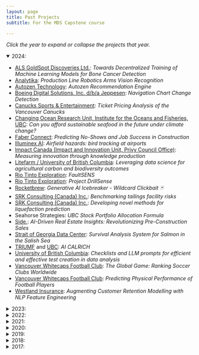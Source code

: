 ```yaml
---
layout: page
title: Past Projects
subtitle: For the MDS Capstone course

---
```


*Click the year to expand or collapse the projects that year.*

<details open>
  <summary>2024:</summary>

<ul>
<li><a href="https://goldspot.ca/">ALS GoldSpot Discoveries Ltd.</a>: <i>Towards Decentralized Training of Machine Learning Models for Bone Cancer Detection</i></li>
<li><a href="http://www.analytika.ca/">Analytika</a>: <i>Production Line Robotics Arms Vision Recognition</i></li>
<li><a href="https://www.autozen.com/">Autozen Technology</a>: <i>Autozen Recommendation Engine</i></li>
<li><a href="https://ww2.jeppesen.com/digital-aviation-analytics/">Boeing Digital Solutions, Inc. d/b/a Jeppesen</a>: <i>Navigation Chart Change Detection</i></li>
<li><a href="https://www.nhl.com/canucks/">Canucks Sports & Entertainment</a>: <i>Ticket Pricing Analysis of the Vancouver Canucks</i></li>
<li><a href="https://coru.oceans.ubc.ca/">Changing Ocean Research Unit, Institute for the Oceans and Fisheries, UBC</a>: <i>Can you afford sustainable seafood in the future under climate change?</i></li>
<li><a href="https://faberconnect.com/">Faber Connect</a>: <i>Predicting No-Shows and Job Success in Construction</i></li>
<li><a href="https://www.illuminex.ai/">Illuminex AI</a>: <i>Airfield hazards: bird tracking at airports</i></li>
<li><a href="https://impact.canada.ca/en">Impact Canada (Impact and Innovation Unit, Privy Council Office)</a>: <i>Measuring innovation through knowledge production</i></li>
<li><a href="https://ubcfarm.ubc.ca/csfs-research/litefarm/">Litefarm / University of British Columbia</a>: <i>Leveraging data science for agricultural carbon and biodiversity outcomes</i></li>
<li><a href="http://www.riotinto.com/">Rio Tinto Exploration</a>: <i>FaultSENS</i></li>
<li><a href="http://www.riotinto.com/">Rio Tinto Exploration</a>: <i>Project DrillSense</i></li>
<li><a href="https://www.therocketbrew.com/">Rocketbrew</a>: <i>Generative AI Icebreaker - Wildcard Clickbait 🃏</i></li>
<li><a href="https://www.srk.com/">SRK Consulting (Canada) Inc.</a>: <i>Benchmarking tailings facility risks</i></li>
<li><a href="https://www.srk.com/">SRK Consulting (Canada) Inc.</a>: <i>Developing novel methods for liquefaction prediction</i></li>
<li>Seahorse Strategies: <i>UBC Stock Portfolio Allocation Formula</i></li>
<li><a href="https://www.theside.ca/">Side.</a>: <i>AI-Driven Real Estate Insights: Revolutionizing Pre-Construction Sales</i></li>
<li><a href="https://sogdatacentre.ca/">Strait of Georgia Data Center</a>: <i>Survival Analysis System for Salmon in the Salish Sea</i></li>
<li><a href="https://www.triumf.ca/">TRIUMF</a> and <a href="https://www.ubc.ca/">UBC</a>: <i>AI CALRICH</i></li>
<li><a href="https://www.ubc.ca/">University of British Columbia</a>: <i>Checklists and LLM prompts for efficient and effective test creation in data analysis</i></li>
<li><a href="https://www.whitecapsfc.com/">Vancouver Whitecaps Football Club</a>: <i>The Global Game: Ranking Soccer Clubs Worldwide</i></li>
<li><a href="https://www.whitecapsfc.com/">Vancouver Whitecaps Football Club</a>: <i>Predicting Physical Performance of Football Players</i></li>
<li><a href="https://www.westlandinsurance.ca/">Westland Insurance</a>: <i>Augmenting Customer Retention Modelling with NLP Feature Engineering</i></li>
</ul>
</details>

<details>
  <summary>2023:</summary>

<ul>
<li><a href="https://www.autozen.com/">Autozen Technology</a>: <i>Autozen Valuation Guru</i></li>
<li><a href="https://bgcengineering.ca/">BGC Engineering Inc.</a>: <i>Predicting the largest floods in Canadian rivers</i></li>
<li><a href="https://www.reliance-foundry.com/">Citysage for Reliance Foundry</a>: <i>Noise Pollution: Spatial modelling and visualization of urban sound levels</i></li>
<li><a href="https://cymaxgroup.com/">Cymax Group Technologies</a>: <i>Product Knowledge Graph</i></li>
<li><a href="https://www.eoas.ubc.ca/">EOAS department, UBC Faculty of Science</a>: <i>Data Science for polar ice core climate reconstructions</i></li>
<li><a href="https://goldspot.ca/">ALS GoldSpot Discoveries Ltd.</a>: <i>A Study on the Effects of Representation Bias on AI Performance and Methods of Mitigating it</i></li>
<li><a href="https://www.icbc.com/Pages/default.aspx">Insurance Corporation of BC</a>: <i>Image Recognition of Vehicle Odometer Readings</i></li>
<li><a href="https://www.neotomadb.org/">Neotoma Paleoecology Database(University of Wisconsin – Madison)</a>: <i>Finding Fossils in the Literature</i></li>
<li><a href="https://www.olyns.com/">Olyns</a>: <i>The Price Is Right!</i></li>
<li><a href="http://www.riotinto.com/">Rio Tinto Exploration</a>: <i>Clean sat</i></li>
<li><a href="https://www.seaspancorp.com/">Seaspan Corporation</a>: <i>Development of operation and maintenance analytics platform for container ships</i></li>
<li><a href="https://sitewise.com/">Sitewise Analytics</a>: <i>Restaurant Segmentation Analysis</i></li>
<li><a href="https://www.slalom.com/">Slalom Consulting</a>: <i>Power Price Prediction - a short-term forecast</i></li>
<li><a href="https://www.triumf.ca/">TRIUMF</a> and <a href="https://www.ubc.ca/">UBC</a>: <i>CALORICH AI</i></li>
<li><a href="https://www.trustingpixels.com/">Trusting Pixels Inc.</a>: <i>Compressed Softening Filter Detection</i></li>
<li><a href="https://digem.med.ubc.ca/">UBC Digital Emergency Medicine</a>: <i>Predictive analytics to support HLBC 8-1-1 and HEiDi triage</i></li>
<li><a href="https://www.whitecapsfc.com/">Vancouver Whitecaps Football Club</a>: <i>Finding Football Talent with Wearable Technology Using PlayerMaker sensors to understand academy player performance</i></li>
<li><a href="https://www.whitecapsfc.com/">Vancouver Whitecaps Football Club</a>: <i>Terrific Touch</i></li>
<li><a href="https://www.westlandinsurance.ca/">Westland Insurance</a>: <i>Predicting Customer Conversion</i></li>
<li><a href="https://www.adolus.com/">aDolus Inc</a>: <i>Can AI spot risky software in critical infrastructue?</i></li>
</ul>

</details>

<details>
  <summary>2022:</summary>

<ul>
<li><a href="https://pair.ubc.ca/surveys/canadian-campus-wellbeing-survey/">Canadian Campus Wellbeing Survey/UBC</a>: <i>Impact of COVID-19 on student mental health: Lessons from the CCWS</i></li>
<li><a href="https://corporatefinanceinstitute.com/">Corporate Finance Institute Education Inc.</a>: <i>Recency, Frequency, and Monetary Value Analysis</i></li>
<li><a href="https://corporatefinanceinstitute.com/">Corporate Finance Institute Education Inc.</a>: <i>Sales Forecasting</i></li>
<li><a href="https://www.defined.fi/">Defined Finance Ltd.</a>: <i>DeFi Dashboard: Follow and Forecast the Money</i></li>
<li><a href="https://www.glentel.com/home">Glentel</a>: <i>Practical people analytics for predicting retention</i></li>
<li><a href="https://www.glentel.com/home">Glentel</a>: <i>Practical people analytics for predicting employee performance</i></li>
<li><a href="https://goldspot.ca/">ALS GoldSpot Discoveries Ltd.</a>: <i>Detection and Mitigation of Data Drift and Model Decay</i></li>
<li><a href="https://goldspot.ca/">ALS GoldSpot Discoveries Ltd.</a>: <i>Panorama stitching of core-photos</i></li>
<li><a href="https://www.olyns.com/">Olyns</a>: <i>Prune CNN models to help people go green</i></li>
<li><a href="https://www.oraq.ai/">OraQ AI</a>: <i>Using NLP to untangle the complex web of dental conditions</i></li>
<li><a href="http://www.bccdc.ca/our-services/programs/population-public-health-surveillance">Population Health Surveillance and Epidemiology</a>: <i>BC Chronic Disease Visualization and Trend Analysis with R Shiny</i></li>
<li><a href="https://www.reliance-foundry.com/">Reliance Foundry Co. Ltd.</a>: <i>LiDAR object detection and classification for cities</i></li>
<li><a href="https://www.riversol.com/">Riversol Skincare Solutions Inc</a>: <i>Forecasting the success of online lead generation</i></li>
<li><a href="https://www.therocketbrew.com/">Rocketbrew Inc.</a>: <i>Creating (figurative) ecommerce shopping aisles with ML 🛒🛒🛒</i></li>
<li>Seahorse Strategies: <i>Data Analytics for Stock Market Trading</i></li>
<li><a href="https://simpl.mech.ubc.ca/">Sensing in Biomechanical Processes Lab (SimPL)</a>: <i>Towards a simplified method for video confirmation of head impact events in contact sports</i></li>
<li><a href="https://kin.educ.ubc.ca/research/neuro-mechanical/sensorimotor-physiology-lab/">Sensorimotor Physiology Laboratory</a>: <i>Decomposition of muscle activity for sensorimotor neuroscience</i></li>
<li><a href="https://sitewise.com/">Sitewise Analytics</a>: <i>Determining Restaurant Sales Performance Drivers through Feature Selection</i></li>
<li><a href="https://www.suncor.com/">Suncor Energy Inc.</a>: <i>Modelling Heat Exchanger Units to Optimize Cleaning Schedules</i></li>
<li><a href="https://www.triumf.ca/">TRIUMF</a>: <i>RICH AI</i></li>
<li><a href="https://www.trustingpixels.com/">Trusting Pixels Inc.</a>: <i>IMAGE COMPARISON ANALYSIS</i></li>
<li><a href="https://www.trustingpixels.com/">Trusting Pixels Inc.</a>: <i>PHOTO WITHIN PHOTO DETECTION</i></li>
<li><a href="https://awp.landfood.ubc.ca/">UBC Animal Welfare Program</a>: <i>Cow bonds: Visualizing and assessing changes in the social networks of dairy cows</i></li>
<li><a href="https://www.sauder.ubc.ca">UBC Sauder</a> and <a href="https://teejlab.com/">TeejLab</a>: <i>An Analytical Framework for Quantifying API Risks</i></li>
<li><a href="https://www.whitecapsfc.com/">Vancouver Whitecaps Football Club</a>: <i>Passing Perfection - Using Optical Tracking and Event Data to Evaluate MLS Player’s Passing Tendencies</i></li>
<li><a href="https://www.whitecapsfc.com/">Vancouver Whitecaps Football Club</a>: <i>Disruptive Defending - Using Optical Tracking and Event Data to Evaluate MLS Players’ Defensive Performance</i></li>
<li><a href="https://www.viewpoint.ai/">Viewpoint AI</a>: <i>Life Decision Support: Choose your best career path</i></li>
<li><a href="https://www.westlandinsurance.ca/">Westland Insurance</a>: <i>Predicting Customer Retention</i></li>
<li><a href="https://www.worldbank.org/en/home">World Bank</a>: <i>How quickly can South Asia transition to a green economy?</i></li>
</ul>

</details>

<details>
  <summary>2021:</summary>

<ul>
<li><a href="http://www.analytika.ca/">Analytika</a>: <i>Transforming Customer Experiences</i></li>
<li><a href="https://www.bccsu.ca/">BC Centre on Substance Use</a>: <i>Using data science to identify and visualize novel compounds in illicit drug checking samples</i></li>
<li><a href="http://www2.gov.bc.ca/gov/content/data/about-data-management/bc-stats">BC Stats</a>: <i>Understanding voting method choices in the 2020 BC General Election</i></li>
<li><a href="https://www.bci.ca/">British Columbia Investment Management Corporation (BCI)</a>: <i>What Can SEC 10-K Textual Disclosures Tell Us About a Firm’s Earnings Quality and Future Stock Returns?</i></li>
<li>Canada Web Analytics Team: <i>Determining the Use Cases Across Data Science Sub-Fields for the Government of Canada&#39;s Web Analytics Operations</i></li>
<li><a href="https://www.cenovus.com/">Cenovus</a>: <i>Using Time Series Temperature Data to Determine Well Productivity</i></li>
<li><a href="https://core.ubc.ca/">Collaboration for Outcomes Research and Evaluation (CORE)</a>: <i>Data science and health outcomes research</i></li>
<li><a href="https://www.dialpad.com/">Dialpad</a>: <i>Detecting Emerging Topics, Trends and Anomalies from Call Center Transcripts</i></li>
<li><a href="https://www.dialpad.com/">Dialpad</a>: <i>Understanding &amp; Predicting Customer Satisfaction Using Vocal Features</i></li>
<li><a href="https://www.vchri.ca/">Gerontology and Diabetes Research Laboratory (GDRL)</a>: <i>Machine Learning Approaches to: 1. Diagnosing Lipohypertrophy at the bedside, and 2. Falls Prediction in Long Term Care</i></li>
<li><a href="https://www.glentel.com/home">Glentel</a>: <i>People Analytics</i></li>
<li><a href="https://goldspot.ca/">ALS GoldSpot Discoveries Ltd.</a>: <i>Automated drill core logging through the lens of Machine learning and Deep learning</i></li>
<li><a href="https://www.hootsuite.com/">Hootsuite</a>: <i>Customer Segmentation using Hootsuite Product Usage Data</i></li>
<li><a href="https://www.newsly.me/">Newsly</a>: <i>Audio listening preferences</i></li>
<li><a href="https://www.orbis.com/ca/institutional/home">Orbis Investments</a>: <i>Earning Calls Deception Analysis</i></li>
<li><a href="https://www.paybyphone.com/">PayByPhone</a>: <i>Anomaly Detection</i></li>
<li><a href="https://www.properly.ca/">Properly Inc</a>: <i>Image Processing: Quantifying The Home Condition From Property Images</i></li>
<li><a href="https://www.realtor.com/">Realtor.com</a>: <i>Identifying real estate investment opportunities using Machine Learning</i></li>
<li><a href="https://www.realtor.com/">Realtor.com</a>: <i>Will they or won&#39;t they? Return user prediction</i></li>
<li><a href="http://simpl.mech.ubc.ca/">Sensing in Biomechanical Processes Lab (SimPL)</a>: <i>Extracting and visualizing the human brain state using EEG data</i></li>
<li>UBC Cybersecurity Group: <i>Defend UBC</i></li>
<li><a href="https://www.whitecapsfc.com/">Vancouver Whitecaps Football Club</a>: <i>Football Fortune Telling: Predicting MLS Performance</i></li>
<li><a href="https://www.whitecapsfc.com/">Vancouver Whitecaps Football Club</a>: <i>Match Fit – Using Optical Tracking Data to Evaluate MLS Players’ Power, Fitness &amp; Fatigue</i></li>
<li><a href="https://www.adolus.com/">aDolus Inc</a>: <i>Software File Clustering (What is this file?)</i></li>
</ul>

</details>

<details>
  <summary>2020:</summary>

<ul>
<li><a href="https://www.adolus.com/">aDolus</a>: <i>Unearthing Hidden Vulnerabilities in Mission Critical Software</i></li>
<li><a href="http://www.analytika.ca/">Analytika</a>: <i>Smart Agriculture</i></li>
<li><a href="http://www.analytika.ca/">Analytika</a>: <i>Wells Timelines</i></li>
<li><a href="http://www2.gov.bc.ca/gov/content/data/about-data-management/bc-stats">BC Stats</a>: <i>Text Analytics: Quantifying the Responses to Open-Ended Survey Questions</i></li>
<li><a href="https://bgcengineering.ca/">BGC Engineering</a>: <i>Automated Tailings Dam Detection from Satellite Data</i></li>
<li><a href="https://bgcengineering.ca/">BGC Engineering</a>: <i>Data Driven Flood Forecasting</i></li>
<li><a href="https://www.playbiba.com/">Biba Ventures</a>: <i>Using Machine Learning to Predict Playground Usage Across the Continent</i></li>
<li><a href="https://deetken.com/">The Deetken Group</a>: <i>Forecasting the Evolution of Vancouver&#39;s Business Landscape</i> </li>
<li><a href="https://www.ecomm911.ca/">E-Comm 911</a>: <i>Natural language processing to help save lives and protect property</i></li>
<li><a href="http://www.glentel.com/home">Glentel</a>: <i>Making sense of people data</i></li>
<li><a href="https://goldspot.ca/">ALS GoldSpot Discoveries Ltd.</a>: <i>Core Photo Analysis</i></li>
<li><a href="https://mdacorporation.com/">MDA</a>: <i>Image Captioning of Overhead Earth Observation Imagery</i></li>
<li><a href="https://www.merchantgrowth.com/">Merchant Growth</a>: <i>Merchant Score: Intelligent Credit Decisioning For Risk Management</i></li>
<li><a href="https://www.paybyphone.com/">PayByPhone</a>: <i>Crowdsourced parking locations</i></li>
<li><a href="https://www.realtor.com/">Realtor.com</a>: <i>Photo-realistic Neighborhood Image Synthesis</i></li>
<li><a href="https://www.riversol.com/">Riversol Skincare Solutions</a>: <i>E-commerce domination in highly competitive markets driven by data science</i></li>
<li>Seahorse Strategies: <i>Seahorse Momentum Indicator</i></li>
<li><a href="https://www.translink.ca/">TransLink</a>: <i>Vision over Transit Incidents &amp; Claims</i></li>
<li><a href="https://www.translink.ca/">TransLink</a>: <i>Understanding Bus Delay in Metro Vancouver</i></li>
<li><a href="https://www.translink.ca/">TransLink</a>: <i>Optimizing Transit Stops</i></li>
<li><a href="https://www.urbanlogiq.com/">UrbanLogiq</a>: <i>Analysis of Connected Vehicle Driving Behaviour as a Predictor of Accidents</i></li>
<li><a href="https://www.urbanlogiq.com/">UrbanLogiq</a>: <i>Contextual analysis of amenity gaps in at-risk communities</i></li>
<li><a href="https://www.whitecapsfc.com/">Vancouver Whitecaps Football Club</a>: <i>Modelling the Physical Performances of the Vancouver Whitecaps</i></li>
<li><a href="https://www.whitecapsfc.com/">Vancouver Whitecaps Football Club</a>: <i>Understanding Players&#39; Offensive and Defensive Performance in Major League Soccer</i></li>
</ul>

</details>

<details>
  <summary>2019:</summary>

<ul>
<li><a href="http://www2.gov.bc.ca/gov/content/data/about-data-management/bc-stats">BC Stats</a>: <i>Quantifying the Responses to Open-Ended Survey Questions</i></li>
<li><a href="https://bgcengineering.ca/">BGC Engineering</a>: <i>Automated Landslide Detection and Delineation from Digital Terrain Data</i>               </li>
<li><a href="http://www.bcmea.com/">British Columbia Maritime Employers Association</a>: <i>Improving Labour Forecasting to Promote the Competitiveness of BC Ports</i></li>
<li><a href="https://www.ecomm911.ca/">E-Comm 911</a>: <i>Predictive Staffing Model to Help Save Life and Protect Property</i></li>
<li><a href="https://www.freshprep.ca/">Fresh Prep</a>: <i>Forecasting Meal Kit Orders</i></li>
<li><a href="https://www.sauder.ubc.ca/Faculty/Divisions/Management_Information_Systems_Division">Management Information Systems Group, UBC Sauder School of Business</a>: <i>Extracting a Corporate Social Network from SEC Filings</i></li>
<li><a href="https://mineraiferquebec.com/?lang=en">Minerai de fer Québec / Quebec Iron Ore</a>: <i>Image recognition of rock types for identification of rock formations</i></li>
<li><a href="https://mineraiferquebec.com/?lang=en">Minerai de fer Québec / Quebec Iron Ore</a>: <i>Predicting geological properties from drill metrics to predict rock composition</i></li>
<li><a href="http://www.providencehealthcare.org/">Providence Health Care</a>: <i>Forecasting of Staffing Needs</i></li>
<li><a href="https://qxmd.com/">QxMD</a>: <i>Generate cross-product recommendations to help get medical research adopted in clinical practice</i></li>
<li><a href="https://qxmd.com/">QxMD</a>: <i>Match real-time news stories with medical research literature</i></li>
<li><a href="https://www.rstudio.com/">RStudio</a>: <i>What the Git Is Going On Here!?</i></li>
<li><a href="https://www.realtor.com/">Realtor.com</a>: <i>Estimate the Value of Key Local attributes used in buying decisions</i></li>
<li>Seahorse Strategies: <i>Predicting the Stock Market</i></li>
<li><a href="https://www.triumf.ca/">TRIUMF</a>: <i>π-e-μ AI</i></li>
<li><a href="https://teejlab.com/">TeejLab</a>: <i>Technical Legal Risk Assessment for Data Services</i></li>
<li><a href="http://www.tetrad.com/">Tetrad</a>: <i>Understanding Restaurant Sales</i></li>
<li><a href="https://www.urbanlogiq.com/">UrbanLogiq</a>: <i>Indicators of Crash Severity</i></li>
</ul>


</details>

<details>
  <summary>2018:</summary>

<ul>
<li><a href="http://www2.gov.bc.ca/gov/content/data/about-data-management/bc-stats">BC Stats</a>: <i>Discovering thematic categories from survey comments</i></li>
<li><a href="https://bgcengineering.ca/">BGC Engineering</a>: <i>Anomaly detection and flood forecasting using real-time hydrometric data</i></li>
<li><a href="https://www.destinationbc.ca/">Destination BC</a>: <i>Predicting conversion rates for tourism advertisements on Facebook and Instagram</i></li>
<li><a href="https://www.finn.ai/">Finn AI</a>: <i>Evaluating a Natural Language Processing Pipeline for Chatbots</i></li>
<li><a href="https://www.microsoft.com/">Microsoft MSN</a>: <i>Web traffic prediction for msn.com</i></li>
<li><a href="https://www.sap.com/">SAP</a> and <a href="https://teejlab.com/">Teejlab</a>: <i>Automated Legal Risk Assessment on Web Service License Changes</i></li>
<li><a href="http://semios.com/">Semios</a>: <i>Binary Classification of Leaf Wetness Using Sensor Data</i></li>
<li><a href="https://www.thinkific.com/">Thinkific</a>: <i>Success in online learning: recommending actions to course creators</i></li>
<li><a href="https://unbounce.com">Unbounce</a>: <i>Using survival analysis to finding leading indicators of customer churn</i></li>
<li><a href="https://qxmd.com/">QxMD</a>: <i>Building a Recommendation System for Medical Research Papers</i></li>
<li><a href="http://www.sauder.ubc.ca/">UBC Sauder School of Business</a>: <i>Extracting features from financial documents for predicting firm performance</i></li>
<li><a href="https://www.visier.com/">Visier</a>: <i>Automated Human Resources Insight Discovery</i></li>
</ul>

</details>

<details>
  <summary>2017:</summary>

<ul>
<li><a href="http://www2.gov.bc.ca/gov/content/data/about-data-management/bc-stats">BC Stats</a>: <i>Empowering employee engagement through AI</i></li>
<li><a href="https://www.translink.ca/en/About-Us/Corporate-Overview/Operating-Companies/CMBC.aspx">Coast Mountain Bus Company</a>: <i>Forecasting Transit Schedules and Congestion Areas</i></li>
<li><a href="http://www.riotinto.com/">Rio Tinto</a>: <i>Tools for Analyzing Mining Drill Data</i></li>
<li><a href="http://ctlt.ubc.ca/">UBC CTLT</a>: <a href="https://ubc-mds.github.io/2018-01-01-CTLT-capstone/"><i>edXvis: Interactive Visualization of Student    Engagement with edX MOOCs</i></a></li>
<li><a href="https://unbounce.com/">Unbounce</a>: <i>Unbounce Community Forum Analysis</i></li>
</ul>

</details>
